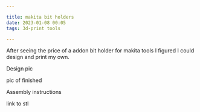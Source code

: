 ```yaml
---

title: makita bit holders
date: 2023-01-08 00:05
tags: 3d-print tools

---
```

After seeing the price of a addon bit holder for makita tools I figured I could
design and print my own.

Design pic

pic of finished

Assembly instructions

link to stl

